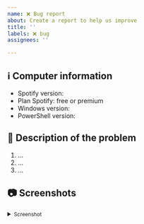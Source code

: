 ```yaml
---
name: ❌ Bug report
about: Create a report to help us improve
title: ''
labels: ❌ bug
assignees: ''

---
```


## ℹ Computer information

- Spotify version:
- Plan Spotify: free or premium 
- Windows version: 
- PowerShell version:

## 📝 Description of the problem

1. …
2. …
3. …

## 📷 Screenshots

<details>
<summary><small>Screenshot</small></summary><p>

![test_screen](https://user-images.githubusercontent.com/62529699/149568115-36120440-1799-4b1b-80d5-06df10da5ec4.png)

</small></summary><p>

</details>
